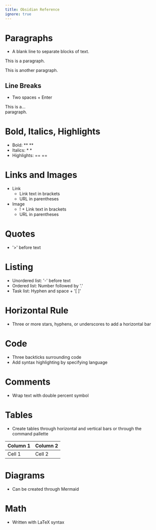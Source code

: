 ```yaml
---
title: Obsidian Reference
ignore: true
---
```

# Paragraphs
- A blank line to separate blocks of text.

This is a paragraph.

This is another paragraph.

## Line Breaks
- Two spaces + Enter

This is a...  
paragraph.

# Bold, Italics, Highlights
- Bold: ** **
- Italics: * *
- Highlights: == ==

# Links and Images
- Link
	- Link text in brackets
	- URL in parentheses
- Image
	- ! + Link text in brackets
	- URL in parentheses

# Quotes
- '>' before text

# Listing
- Unordered list: '-' before text
- Ordered list: Number followed by '.'
- Task list: Hyphen and space + '[ ]'

# Horizontal Rule
- Three or more stars, hyphens, or underscores to add a horizontal bar

# Code
- Three backticks surrounding code
- Add syntax highlighting by specifying language

# Comments
- Wrap text with double percent symbol

# Tables
- Create tables through horizontal and vertical bars or through the command pallette

| Column 1 | Column 2 |
| -------- | -------- |
| Cell 1   | Cell 2   |

# Diagrams
- Can be created through Mermaid

# Math
- Written with LaTeX syntax